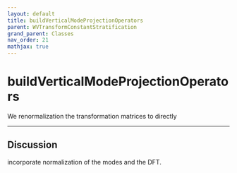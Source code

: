 ```yaml
---
layout: default
title: buildVerticalModeProjectionOperators
parent: WVTransformConstantStratification
grand_parent: Classes
nav_order: 21
mathjax: true
---
```


#  buildVerticalModeProjectionOperators

We renormalization the transformation matrices to directly


---

## Discussion
incorporate normalization of the modes and the DFT.
